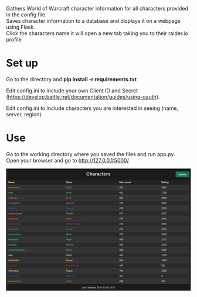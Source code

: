 Gathers World of Warcraft character information for all characters provided in the config file.  
Saves character information to a database and displays it on a webpage using Flask.  
Click the characters name it will open a new tab taking you to their raider.io profile


# Set up 
Go to the directory and **pip install -r requirements.txt** 

Edit config.ini to include your own Client ID and Secret (https://develop.battle.net/documentation/guides/using-oauth).

Edit config.ini to include characters you are interested in seeing (name, server, region).

# Use
Go to the working directory where you saved the files and run app.py.  
Open your browser and go to http://127.0.0.1:5000/

![Example Image](/example.png)



